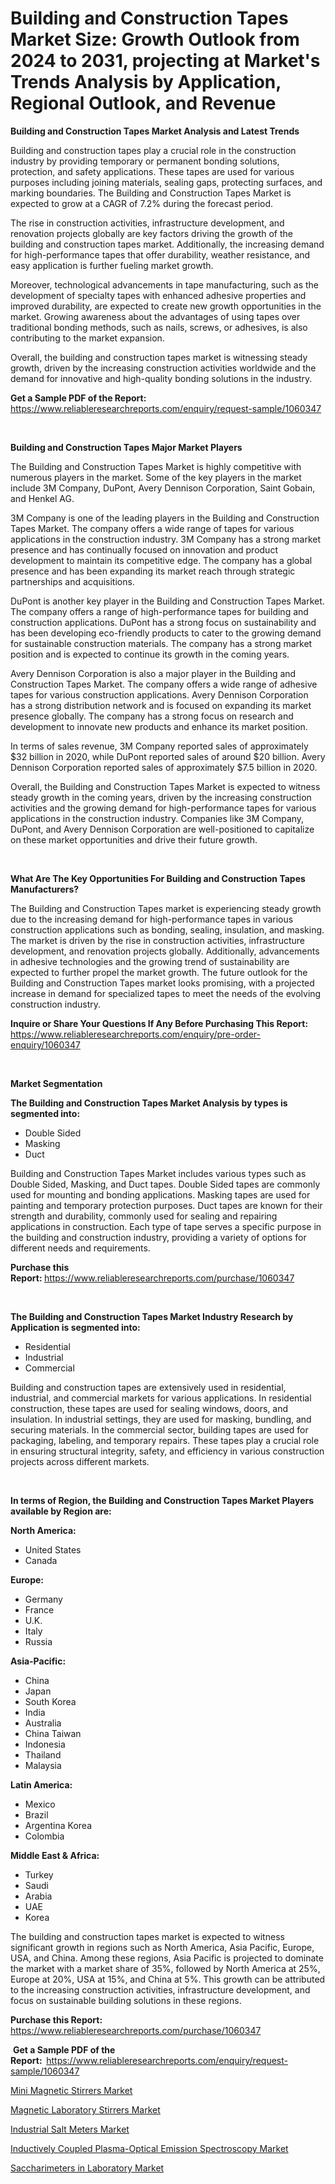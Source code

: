 <p><h1>Building and Construction Tapes Market Size: Growth Outlook from 2024 to 2031, projecting at Market's Trends Analysis by Application, Regional Outlook, and Revenue</h1></p><p><strong>Building and Construction Tapes Market Analysis and Latest Trends</strong></p>
<p><p>Building and construction tapes play a crucial role in the construction industry by providing temporary or permanent bonding solutions, protection, and safety applications. These tapes are used for various purposes including joining materials, sealing gaps, protecting surfaces, and marking boundaries. The Building and Construction Tapes Market is expected to grow at a CAGR of 7.2% during the forecast period.</p><p>The rise in construction activities, infrastructure development, and renovation projects globally are key factors driving the growth of the building and construction tapes market. Additionally, the increasing demand for high-performance tapes that offer durability, weather resistance, and easy application is further fueling market growth.</p><p>Moreover, technological advancements in tape manufacturing, such as the development of specialty tapes with enhanced adhesive properties and improved durability, are expected to create new growth opportunities in the market. Growing awareness about the advantages of using tapes over traditional bonding methods, such as nails, screws, or adhesives, is also contributing to the market expansion.</p><p>Overall, the building and construction tapes market is witnessing steady growth, driven by the increasing construction activities worldwide and the demand for innovative and high-quality bonding solutions in the industry.</p></p>
<p><strong>Get a Sample PDF of the Report:&nbsp;</strong> <a href="https://www.reliableresearchreports.com/enquiry/request-sample/1060347">https://www.reliableresearchreports.com/enquiry/request-sample/1060347</a></p>
<p>&nbsp;</p>
<p><strong>Building and Construction Tapes Major Market Players</strong></p>
<p><p>The Building and Construction Tapes Market is highly competitive with numerous players in the market. Some of the key players in the market include 3M Company, DuPont, Avery Dennison Corporation, Saint Gobain, and Henkel AG.</p><p>3M Company is one of the leading players in the Building and Construction Tapes Market. The company offers a wide range of tapes for various applications in the construction industry. 3M Company has a strong market presence and has continually focused on innovation and product development to maintain its competitive edge. The company has a global presence and has been expanding its market reach through strategic partnerships and acquisitions.</p><p>DuPont is another key player in the Building and Construction Tapes Market. The company offers a range of high-performance tapes for building and construction applications. DuPont has a strong focus on sustainability and has been developing eco-friendly products to cater to the growing demand for sustainable construction materials. The company has a strong market position and is expected to continue its growth in the coming years.</p><p>Avery Dennison Corporation is also a major player in the Building and Construction Tapes Market. The company offers a wide range of adhesive tapes for various construction applications. Avery Dennison Corporation has a strong distribution network and is focused on expanding its market presence globally. The company has a strong focus on research and development to innovate new products and enhance its market position.</p><p>In terms of sales revenue, 3M Company reported sales of approximately $32 billion in 2020, while DuPont reported sales of around $20 billion. Avery Dennison Corporation reported sales of approximately $7.5 billion in 2020.</p><p>Overall, the Building and Construction Tapes Market is expected to witness steady growth in the coming years, driven by the increasing construction activities and the growing demand for high-performance tapes for various applications in the construction industry. Companies like 3M Company, DuPont, and Avery Dennison Corporation are well-positioned to capitalize on these market opportunities and drive their future growth.</p></p>
<p>&nbsp;</p>
<p><strong>What Are The Key Opportunities For Building and Construction Tapes Manufacturers?</strong></p>
<p><p>The Building and Construction Tapes market is experiencing steady growth due to the increasing demand for high-performance tapes in various construction applications such as bonding, sealing, insulation, and masking. The market is driven by the rise in construction activities, infrastructure development, and renovation projects globally. Additionally, advancements in adhesive technologies and the growing trend of sustainability are expected to further propel the market growth. The future outlook for the Building and Construction Tapes market looks promising, with a projected increase in demand for specialized tapes to meet the needs of the evolving construction industry.</p></p>
<p><strong>Inquire or Share Your Questions If Any Before Purchasing This Report:</strong> <a href="https://www.reliableresearchreports.com/enquiry/pre-order-enquiry/1060347">https://www.reliableresearchreports.com/enquiry/pre-order-enquiry/1060347</a></p>
<p>&nbsp;</p>
<p><strong>Market Segmentation</strong></p>
<p><strong>The Building and Construction Tapes Market Analysis by types is segmented into:</strong></p>
<p><ul><li>Double Sided</li><li>Masking</li><li>Duct</li></ul></p>
<p><p>Building and Construction Tapes Market includes various types such as Double Sided, Masking, and Duct tapes. Double Sided tapes are commonly used for mounting and bonding applications. Masking tapes are used for painting and temporary protection purposes. Duct tapes are known for their strength and durability, commonly used for sealing and repairing applications in construction. Each type of tape serves a specific purpose in the building and construction industry, providing a variety of options for different needs and requirements.</p></p>
<p><strong>Purchase this Report:&nbsp;</strong><a href="https://www.reliableresearchreports.com/purchase/1060347">https://www.reliableresearchreports.com/purchase/1060347</a></p>
<p>&nbsp;</p>
<p><strong>The Building and Construction Tapes Market Industry Research by Application is segmented into:</strong></p>
<p><ul><li>Residential</li><li>Industrial</li><li>Commercial</li></ul></p>
<p><p>Building and construction tapes are extensively used in residential, industrial, and commercial markets for various applications. In residential construction, these tapes are used for sealing windows, doors, and insulation. In industrial settings, they are used for masking, bundling, and securing materials. In the commercial sector, building tapes are used for packaging, labeling, and temporary repairs. These tapes play a crucial role in ensuring structural integrity, safety, and efficiency in various construction projects across different markets.</p></p>
<p>&nbsp;</p>
<p><strong>In terms of Region, the Building and Construction Tapes Market Players available by Region are:</strong></p>
<p>
    <p> <strong> North America: </strong>
        <ul>
            <li>United States</li>
            <li>Canada</li>
        </ul>
        </p> 
    <p> <strong> Europe: </strong>
        <ul>
            <li>Germany</li>
            <li>France</li>
            <li>U.K.</li>
            <li>Italy</li>
            <li>Russia</li>
        </ul>
        </p> 
    <p> <strong> Asia-Pacific: </strong>
        <ul>
            <li>China</li>
            <li>Japan</li>
            <li>South Korea</li>
            <li>India</li>
            <li>Australia</li>
            <li>China Taiwan</li>
            <li>Indonesia</li>
            <li>Thailand</li>
            <li>Malaysia</li>
        </ul>
        </p> 
    <p> <strong> Latin America: </strong>
        <ul>
            <li>Mexico</li>
            <li>Brazil</li>
            <li>Argentina Korea</li>
            <li>Colombia</li>
        </ul>
        </p> 
    <p> <strong> Middle East & Africa: </strong>
        <ul>
            <li>Turkey</li>
            <li>Saudi</li>
            <li>Arabia</li>
            <li>UAE</li>
            <li>Korea</li>
        </ul>
    </p>
    </p>
<p><p>The building and construction tapes market is expected to witness significant growth in regions such as North America, Asia Pacific, Europe, USA, and China. Among these regions, Asia Pacific is projected to dominate the market with a market share of 35%, followed by North America at 25%, Europe at 20%, USA at 15%, and China at 5%. This growth can be attributed to the increasing construction activities, infrastructure development, and focus on sustainable building solutions in these regions.</p></p>
<p><strong>Purchase this Report: </strong><a href="https://www.reliableresearchreports.com/purchase/1060347">https://www.reliableresearchreports.com/purchase/1060347</a></p>
<p>&nbsp;<strong>Get a Sample PDF of the Report:&nbsp;&nbsp;</strong><a href="https://www.reliableresearchreports.com/enquiry/request-sample/1060347">https://www.reliableresearchreports.com/enquiry/request-sample/1060347</a></p>
<p><strong></strong></p>
<p><p><a href="https://medium.com/p/06f5bc16a13a/edit">Mini Magnetic Stirrers Market</a></p><p><a href="https://medium.com/p/ad2cf5059fac/edit">Magnetic Laboratory Stirrers Market</a></p><p><a href="https://medium.com/p/9d8374ca570c/edit">Industrial Salt Meters Market</a></p><p><a href="https://medium.com/p/65471cbb2a8e/edit">Inductively Coupled Plasma-Optical Emission Spectroscopy Market</a></p><p><a href="https://medium.com/p/861c16cb49ab/edit">Saccharimeters in Laboratory Market</a></p></p>